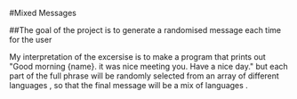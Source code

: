 #Mixed Messages

##The goal of the project is to generate a randomised message each time for the user 

My interpretation of the excersise is to make a program that prints out "Good morning {name}. it was nice meeting you. Have a nice day."
but each part of the full phrase will be randomly selected from an array of different languages , so that the final message will be a mix of languages .
